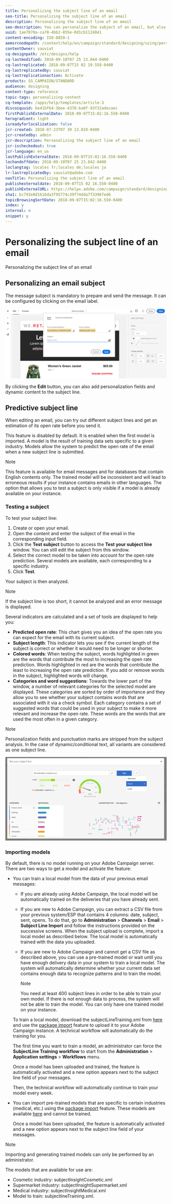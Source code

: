 ```yaml
---
title: Personalizing the subject line of an email
seo-title: Personalizing the subject line of an email
description: Personalizing the subject line of an email
seo-description: You can personalize the subject of an email, but also try out different subject lines and get an estimation of its open rate.
uuid: 1ae7878a-ca78-4bb2-855e-0d1cb1124841
content-encoding: ISO-8859-1
aemsrcnodepath: /content/help/en/campaign/standard/designing/using/personalizing-the-subject-line-of-an-email
contentOwner: sauviat
cq-designpath: /etc/designs/help
cq-lastmodified: 2018-09-10T07 25 23.844-0400
cq-lastreplicated: 2018-09-07T15 02 19.558-0400
cq-lastreplicatedby: sauviat
cq-lastreplicationaction: Activate
products: SG_CAMPAIGN/STANDARD
audience: designing
content-type: reference
topic-tags: personalizing-content
cq-template: /apps/help/templates/article-3
discoiquuid: be41bf64-3bee-4378-ba0f-93f32adecaec
firstPublishExternalDate: 2018-09-07T15:02:16.550-0400
herogradient: light
isreadyforlocalization: false
jcr-created: 2018-07-23T07 30 13.819-0400
jcr-createdby: admin
jcr-description: Personalizing the subject line of an email
jcr-ischeckedout: true
jcr-language: en_us
lastPublishExternalDate: 2018-09-07T15:02:16.550-0400
lochandoffdate: 2018-09-10T07 25 23.842-0400
loclangtag: locales fr;locales de;locales ja
lr-lastreplicatedby: sauviat@adobe.com
navTitle: Personalizing the subject line of an email
publishexternaldate: 2018-09-07T15 02 16.550-0400
publishExternalURL: https://helpx.adobe.com/campaign/standard/designing/using/personalizing-the-subject-line-of-an-email.html
sha1: bc793e8d1616da3f95774c39f74dda7f3396fed6
topicBrowsingSortDate: 2018-09-07T15:02:16.550-0400
index: y
internal: n
snippet: y
---
```


# Personalizing the subject line of an email

Personalizing the subject line of an email

## Personalizing an email subject

The message subject is mandatory to prepare and send the message. It can be configured by clicking on the email label.

![](assets/email_designer_subject.png)

By clicking the **Edit** button, you can also add personalization fields and dynamic content to the subject line.

## Predictive subject line

When editing an email, you can try out different subject lines and get an estimation of its open rate before you send it.

This feature is disabled by default. It is enabled when the first model is imported. A model is the result of training data sets specific to a given industry. Models allow the system to predict the open rate of the email when a new subject line is submitted.

>[!NOTE]
>
>This feature is available for email messages and for databases that contain English contents only. The trained model will be inconsistent and will lead to erroneous results if your instance contains emails in other languages. The option that allows you to test a subject is only visible if a model is already available on your instance.

### Testing a subject

To test your subject line:

1. Create or open your email.
1. Open the content and enter the subject of the email in the corresponding input field.
1. Click the **Test subject** button to access the **Test your subject line** window. You can still edit the subject from this window.
1. Select the correct model to be taken into account for the open rate prediction. Several models are available, each corresponding to a specific industry.
1. Click **Test**.

Your subject is then analyzed.

>[!NOTE]
>
>If the subject line is too short, it cannot be analyzed and an error message is displayed.

Several indicators are calculated and a set of tools are displayed to help you:

* **Predicted open rate**: This chart gives you an idea of the open rate you can expect for the email with its current subject.
* **Subject length**: This indicator lets you see if the current length of the subject is correct or whether it would need to be longer or shorter.
* **Colored words**: When testing the subject, words highlighted in green are the words that contribute the most to increasing the open rate prediction. Words highlighted in red are the words that contribute the least to increasing the open rate prediction. If you add or remove words in the subject, highlighted words will change.
* **Categories and word suggestions**: Towards the lower part of the window, a number of relevant categories for the selected model are displayed. These categories are sorted by order of importance and they allow you to see whether your subject contains words that are associated with it via a check symbol. Each category contains a set of suggested words that could be used in your subject to make it more relevant and increase the open rate. These words are the words that are used the most often in a given category.

>[!NOTE]
>
>Personalization fields and punctuation marks are stripped from the subject analysis. In the case of dynamic/conditional text, all variants are considered as one subject line.

![](assets/predictive_subject_line_example.png)

### Importing models

By default, there is no model running on your Adobe Campaign server. There are two ways to get a model and activate the feature:

* You can train a local model from the data of your previous email messages:

    * If you are already using Adobe Campaign, the local model will be automatically trained on the deliveries that you have already sent.
    * If you are new to Adobe Campaign, you can extract a CSV file from your previous system/ESP that contains 4 columns: date, subject, sent, opens. To do that, go to **Administration** > **Channels** > **Email** > **Subject Line Import** and follow the instructions provided on the successive screens. When the subject upload is complete, import a local model as described below. The local model is automatically trained with the data you uploaded.
    * If you are new to Adobe Campaign and cannot get a CSV file as described above, you can use a pre-trained model or wait until you have enough delivery data in your system to train a local model. The system will automatically determine whether your current data set contains enough data to recognize patterns and to train the model.

      >[!NOTE]
      >
      >You need at least 400 subject lines in order to be able to train your own model. If there is not enough data to process, the system will not be able to train the model. You can only have one trained model on your instance.

  To train a local model, download the subjectLineTraining.xml from [here](https://support.neolane.net/webApp/downloadCenter?__userConfig=psaDownloadCenter) and use the [package import](../../automating/using/managing-packages.md) feature to upload it to your Adobe Campaign instance. A technical workflow will automatically do the training for you.

  The first time you want to train a model, an administrator can force the **SubjectLine Training workflow** to start from the **Administration** > **Application settings** > **Workflows** menu.

  Once a model has been uploaded and trained, the feature is automatically activated and a new option appears next to the subject line field of your messages.

  Then, the technical workflow will automatically continue to train your model every week.

* You can import pre-trained models that are specific to certain industries (medical, etc.) using the [package import](../../automating/using/managing-packages.md) feature. These models are available [here](https://support.neolane.net/webApp/downloadCenter?__userConfig=psaDownloadCenter) and cannot be trained.

  Once a model has been uploaded, the feature is automatically activated and a new option appears next to the subject line field of your messages.

>[!NOTE]
>
>Importing and generating trained models can only be performed by an administrator.

The models that are available for use are:

* Cosmetic industry: subjectInsightCosmetic.xml
* Supermarket industry: subjectInsightSupermarket.xml
* Medical industry: subjectInsightMedical.xml
* Model to train: subjectlineTraining.xml.

